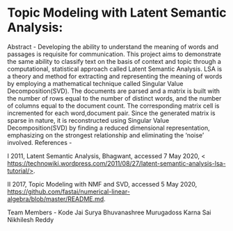 # Topic Modeling with Latent Semantic Analysis:
Abstract - Developing the ability to understand the meaning of words and
passages is requisite for communication. This project aims to demonstrate the
same ability to classify text on the basis of context and topic through a
computational, statistical approach called Latent Semantic Analysis. LSA is a
theory and method for extracting and representing the meaning of words by
employing a mathematical technique called Singular Value
Decomposition(SVD). The documents are parsed and a matrix is built with the
number of rows equal to the number of distinct words, and the number of
columns equal to the document count. The corresponding matrix cell is
incremented for each word,document pair. Since the generated matrix is sparse
in nature, it is reconstructed using Singular Value Decomposition(SVD) by
finding a reduced dimensional representation, emphasizing on the strongest
relationship and eliminating the ‘noise’ involved.
References -

I 2011, Latent Semantic Analysis, Bhagwant, accessed 7 May 2020, <
https://technowiki.wordpress.com/2011/08/27/latent-semantic-analysis-lsa-tutorial/>.

II 2017, Topic Modeling with NMF and SVD, accessed 5 May
2020, <https://github.com/fastai/numerical-linear-algebra/blob/master/README.md>.

Team Members -
Kode Jai Surya
Bhuvanashree Murugadoss
Karna Sai Nikhilesh Reddy